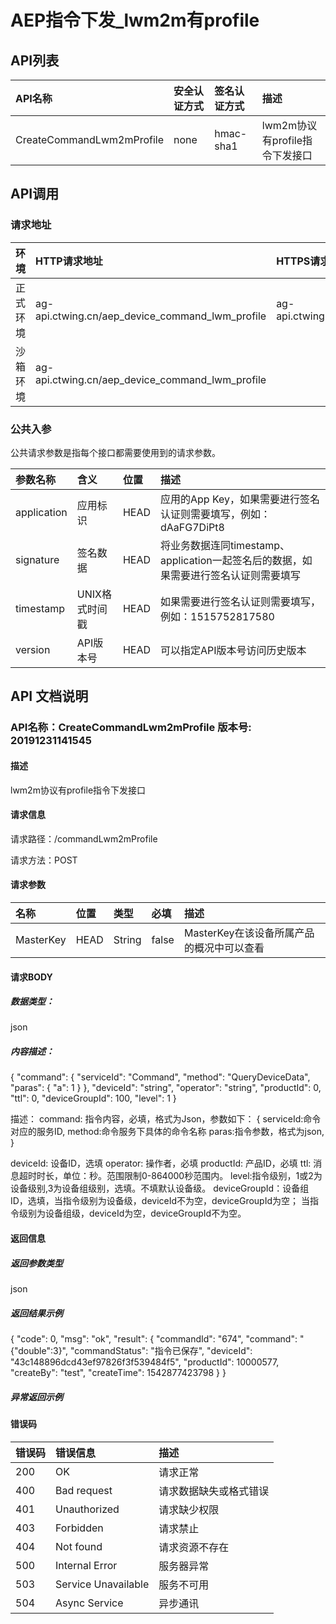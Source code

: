 # AEP指令下发_lwm2m有profile
## API列表
|API名称 | 安全认证方式 | 签名认证方式 | 描述 |
|:-------|:------|:--------|:--------|
|CreateCommandLwm2mProfile|none|hmac-sha1|lwm2m协议有profile指令下发接口|

## API调用
### 请求地址

|环境 | HTTP请求地址  | HTTPS请求地址 |
|:-------|:------|:--------|
|正式环境|ag-api.ctwing.cn/aep_device_command_lwm_profile|ag-api.ctwing.cn/aep_device_command_lwm_profile|
|沙箱环境|ag-api.ctwing.cn/aep_device_command_lwm_profile||

### 公共入参

公共请求参数是指每个接口都需要使用到的请求参数。

|参数名称 | 含义  | 位置 | 描述|
|:-------|:------|:--------|:--------|
|application|应用标识|HEAD|应用的App Key，如果需要进行签名认证则需要填写，例如：dAaFG7DiPt8|
|signature|签名数据|HEAD|将业务数据连同timestamp、application一起签名后的数据，如果需要进行签名认证则需要填写|
|timestamp|UNIX格式时间戳|HEAD|如果需要进行签名认证则需要填写，例如：1515752817580|
|version|API版本号|HEAD|可以指定API版本号访问历史版本|

## API 文档说明
### API名称：CreateCommandLwm2mProfile   版本号: 20191231141545

#### 描述

lwm2m协议有profile指令下发接口

#### 请求信息

请求路径：/commandLwm2mProfile

请求方法：POST

#### 请求参数

|名称 | 位置| 类型| 必填| 描述|
|:-------|:------|:--------|:--------|:--------|
|MasterKey|HEAD|String|false|MasterKey在该设备所属产品的概况中可以查看|

#### 请求BODY

##### 数据类型：
json

##### 内容描述：
{
	"command": {
                "serviceId": "Command",
		"method": "QueryDeviceData",
		"paras": {
			"a": 1
		}
	},
	"deviceId": "string",
	"operator": "string",
	"productId": 0,
	"ttl": 0,
	"deviceGroupId": 100,
	"level": 1
}

描述：
command: 指令内容，必填，格式为Json，参数如下：
         {
	  serviceId:命令对应的服务ID,
	  method:命令服务下具体的命令名称
          paras:指令参数，格式为json,  
         }

deviceId: 设备ID，选填
operator: 操作者，必填
productId: 产品ID，必填
ttl: 消息超时时长，单位：秒。范围限制0-864000秒范围内。
level:指令级别，1或2为设备级别,3为设备组级别，选填。不填默认设备级。
deviceGroupId：设备组ID，选填，当指令级别为设备级，deviceId不为空，deviceGroupId为空；
               当指令级别为设备组级，deviceId为空，deviceGroupId不为空。

#### 返回信息

##### 返回参数类型
json

##### 返回结果示例
{
  "code": 0,
  "msg": "ok",
  "result": {
    "commandId": "674",
    "command": "{\"double\":3}",
    "commandStatus": "指令已保存",
    "deviceId": "43c148896dcd43ef97826f3f539484f5",
    "productId": 10000577,
    "createBy": "test",
    "createTime": 1542877423798
  }
}

##### 异常返回示例


#### 错误码

|错误码 | 错误信息| 描述|
|:-------|:------|:--------|
|200|OK|请求正常|
|400|Bad request|请求数据缺失或格式错误|
|401|Unauthorized|请求缺少权限|
|403|Forbidden|请求禁止|
|404|Not found|请求资源不存在|
|500|Internal Error|服务器异常|
|503|Service Unavailable|服务不可用|
|504|Async Service|异步通讯|

